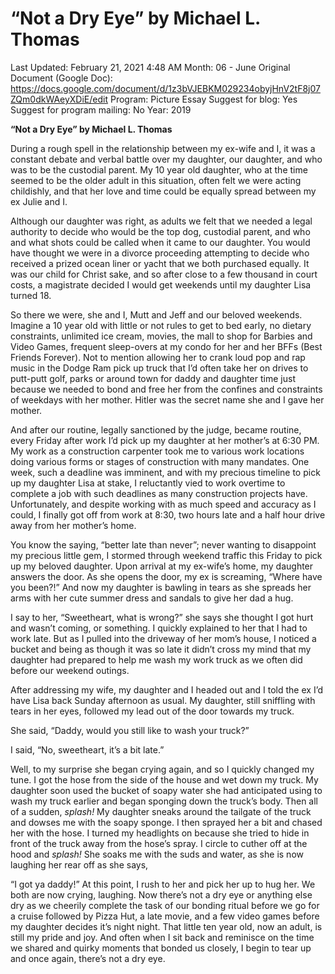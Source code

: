 # “Not a Dry Eye” by Michael L. Thomas

Last Updated: February 21, 2021 4:48 AM
Month: 06 - June
Original Document (Google Doc): https://docs.google.com/document/d/1z3bVJEBKM029234obyjHnV2tF8j07ZQm0dkWAeyXDiE/edit
Program: Picture Essay
Suggest for blog: Yes
Suggest for program mailing: No
Year: 2019

**“Not a Dry Eye” by Michael L. Thomas**

During a rough spell in the relationship between my ex-wife and I, it was a constant debate and verbal battle over my daughter, our daughter, and who was to be the custodial parent. My 10 year old daughter, who at the time seemed to be the older adult in this situation, often felt we were acting childishly, and that her love and time could be equally spread between my ex Julie and I.

Although our daughter was right, as adults we felt that we needed a legal authority to decide who would be the top dog, custodial parent, and who and what shots could be called when it came to our daughter. You would have thought we were in a divorce proceeding attempting to decide who received a prized ocean liner or yacht that we both purchased equally. It was our child for Christ sake, and so after close to a few thousand in court costs, a magistrate decided I would get weekends until my daughter Lisa turned 18.

So there we were, she and I, Mutt and Jeff and our beloved weekends. Imagine a 10 year old with little or not rules to get to bed early, no dietary constraints, unlimited ice cream, movies, the mall to shop for Barbies and Video Games, frequent sleep-overs at my condo for her and her BFFs (Best Friends Forever). Not to mention allowing her to crank loud pop and rap music in the Dodge Ram pick up truck that I’d often take her on drives to putt-putt golf, parks or around town for daddy and daughter time just because we needed to bond and free her from the confines and constraints of weekdays with her mother. Hitler was the secret name she and I gave her mother.

And after our routine, legally sanctioned by the judge, became routine, every Friday after work I’d pick up my daughter at her mother’s at 6:30 PM. My work as a construction carpenter took me to various work locations doing various forms or stages of construction with many mandates. One week, such a deadline was imminent, and with my precious timeline to pick up my daughter Lisa at stake, I reluctantly vied to work overtime to complete a job with such deadlines as many construction projects have. Unfortunately, and despite working with as much speed and accuracy as I could, I finally got off from work at 8:30, two hours late and a half hour drive away from her mother’s home.

You know the saying, “better late than never”; never wanting to disappoint my precious little gem, I stormed through weekend traffic this Friday to pick up my beloved daughter. Upon arrival at my ex-wife’s home, my daughter answers the door. As she opens the door, my ex is screaming, “Where have you been?!” And now my daughter is bawling in tears as she spreads her arms with her cute summer dress and sandals to give her dad a hug.

I say to her, “Sweetheart, what is wrong?” she says she thought I got hurt and wasn’t coming, or something. I quickly explained to her that I had to work late. But as I pulled into the driveway of her mom’s house, I noticed a bucket and being as though it was so late it didn’t cross my mind that my daughter had prepared to help me wash my work truck as we often did before our weekend outings.

After addressing my wife, my daughter and I headed out and I told the ex I’d have Lisa back Sunday afternoon as usual. My daughter, still sniffling with tears in her eyes, followed my lead out of the door towards my truck.

She said, “Daddy, would you still like to wash your truck?”

I said, “No, sweetheart, it’s a bit late.”

Well, to my surprise she began crying again, and so I quickly changed my tune. I got the hose from the side of the house and wet down my truck. My daughter soon used the bucket of soapy water she had anticipated using to wash my truck earlier and began sponging down the truck’s body. Then all of a sudden, *splash!* My daughter sneaks around the tailgate of the truck and dowses me with the soapy sponge. I then sprayed her a bit and chased her with the hose. I turned my headlights on because she tried to hide in front of the truck away from the hose’s spray. I circle to cuther off at the hood and *splash!* She soaks me with the suds and water, as she is now laughing her rear off as she says,

“I got ya daddy!” At this point, I rush to her and pick her up to hug her. We both are now crying, laughing. Now there’s not a dry eye or anything else dry as we cheerily complete the task of our bonding ritual before we go for a cruise followed by Pizza Hut, a late movie, and a few video games before my daughter decides it’s night night. That little ten year old, now an adult, is still my pride and joy. And often when I sit back and reminisce on the time we shared and quirky moments that bonded us closely, I begin to tear up and once again, there’s not a dry eye.